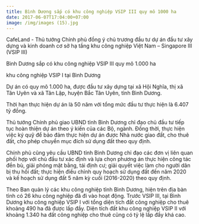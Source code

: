```yaml
---
title: Bình Dương sắp có khu công nghiệp VSIP III quy mô 1000 ha
date: 2017-06-07T17:04:00+07:00
image: /img/images (15).jpg
---
```

CafeLand - Thủ tướng Chính phủ đồng ý chủ trương đầu tư dự án đầu tư xây dựng và kinh doanh cơ sở hạ tầng khu công nghiệp Việt Nam – Singapore III (VSIP III)

Bình Dương sắp có khu công nghiệp VSIP III quy mô 1.000 ha



khu công nghiệp VSIP I tại Bình Dương



Dự án có quy mô 1.000 ha, được đầu tư xây dựng tại xã Hội Nghĩa, thị xã Tân Uyên và xã Tân Lập, huyện Bắc Tân Uyên, tỉnh Bình Dương.



Thời hạn thực hiện dự án là 50 năm với tổng mức đầu tư thực hiện là 6.407 tỷ đồng.



Thủ tướng Chính phủ giao UBND tỉnh Bình Dương chỉ đạo chủ đầu tư tiếp tục hoàn thiện dự án theo ý kiến của các Bộ, ngành. Đồng thời, thực hiện việc ký quỹ để bảo đảm thực hiện dự án được Nhà nước giao đất, cho thuê đất, cho phép chuyển mục đích sử dụng đất theo quy định.



Chính phủ cũng yêu cầu UBND tỉnh Bình Dương chỉ đạo các đơn vị liên quan phối hợp với chủ đầu tư xác định và lựa chọn phương án thực hiện công tác đền bù, giải phóng mặt bằng, tái định cư; giải quyết việc làm cho người dân bị thu hồi đất; thực hiện điều chỉnh quy hoạch sử dụng đất đến năm 2020 và kế hoạch sử dụng đất 5 năm kỳ cuối (2016-2020) theo quy định.



Theo Ban quản lý các khu công nghiệp tỉnh Bình Dương, hiện trên địa bàn tỉnh có 26 khu công nghiệp đã đi vào hoạt động. Trước VSIP III, tại Bình Dương khu công nghiệp VSIP I với tổng diện tích đất công nghiệp cho thuê khoảng 490 ha đã được lấp đầy. Diện tích đất khu công nghiệp VSIP II với khoảng 1.340 ha đất công nghiệp cho thuê cũng có tỷ lệ lấp đầy khá cao.
